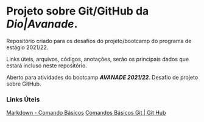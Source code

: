 # Projeto sobre Git/GitHub da _Dio|Avanade_.
Repositório criado para os desafios do projeto/bootcamp do programa de estágio 2021/22.

Links úteis, arquivos, códigos, anotações, serão os principais dados que estará incluso neste repositório. 

Aberto para atividades do bootcamp ***AVANADE 2021/22***. Desafio de projeto sobre GitHub.

### Links Úteis
[Markdown - Comando Básicos](https://www.markdownguide.org/basic-syntax/)
[Comandos Básicos Git | Git Hub](https://docs.google.com/document/d/1hvNN5ojL5hKMCLxVFHOX4WwJWhsoRZuCZ_2llycDHyI/edit?usp=sharing)


